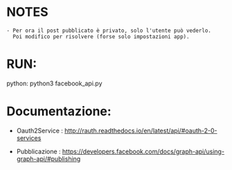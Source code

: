 #  NOTES
    - Per ora il post pubblicato è privato, solo l'utente può vederlo.
      Poi modifico per risolvere (forse solo impostazioni app).
     
    
# RUN:   
   python: python3 facebook_api.py
   
# Documentazione:
  - Oauth2Service : http://rauth.readthedocs.io/en/latest/api/#oauth-2-0-services
  
  - Pubblicazione : https://developers.facebook.com/docs/graph-api/using-graph-api/#publishing
   
   


